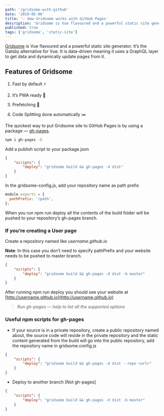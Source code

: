 ```yaml
---
path: '/gridsome-with-github'
date: '2019-05-06'
title: '💡 How Gridsome works with GitHub Pages'
description: 'Gridsome is Vue flavoured and a powerful static site generator. It’s the Gatsby alternative for...'
published: true
tags: ['gridsome', 'static-site']
---
```


[Gridsome](https://gridsome.org/) is Vue flavoured and a powerful static site generator. It’s the Gatsby alternative for Vue. It is data-driven meaning it uses a GraphQL layer to get data and dynamically update pages from it.

## Features of Gridsome

1. Fast by default ⚡️

1. It’s PWA ready 🚀

1. Prefetching 💪

1. Code Splitting done automatically ✂️

The quickest way to put Gridsome site to GitHub Pages is by using a package — [gh-pages](https://github.com/tschaub/gh-pages).

```bash
npm i gh-pages -D
```

Add a publish script to your package.json

```js:title=package.json
{
    "scripts": {
        "deploy": "gridsome build && gh-pages -d dist"
    }
}
```

In the gridsome-config.js, add your repository name as path prefix

```js:title=gridsome-config.js
module.exports = {
  pathPrefix: '/path',
};
```

When you run npm run deploy all the contents of the build folder will be pushed to your repository’s gh-pages branch.

### If you’re creating a User page

Create a repository named like _username.github.io_

**Note**: In this case you don’t need to specify pathPrefix and your website needs to be pushed to master branch.

```js:title=package.json
{
    "scripts": {
        "deploy": "gridsome build && gh-pages -d dist -b master"
    }
}
```

After running npm run deploy you should see your website at [http://username.github.io](http://username.github.io)

> _Run gh-pages — help to list all the supported options_

### Useful npm scripts for gh-pages

- If your source is in a private repository, create a public repository named about, the source code will reside in the private repository and the static content generated from the build will go into the public repository, add the repository name in gridsome.config.js

```js:title=package.json
{
    "scripts": {
        "deploy": "gridsome build && gh-pages -d dist --repo <url>"
    }
}
```

- Deploy to another branch [Not gh-pages]

```js:title=package.json
{
    "scripts": {
        "deploy": "gridsome build && gh-pages -d dist -b master"
    }
}
```
